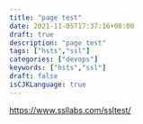```yaml
---
title: "page test"
date: 2021-11-05T17:37:16+08:00
draft: true
description: "page test"
tags: ["hsts","ssl"]
categories: ["devops"]
keywords: ["hsts","ssl"]
draft: false
isCJKLanguage: true
---
```




https://www.ssllabs.com/ssltest/

